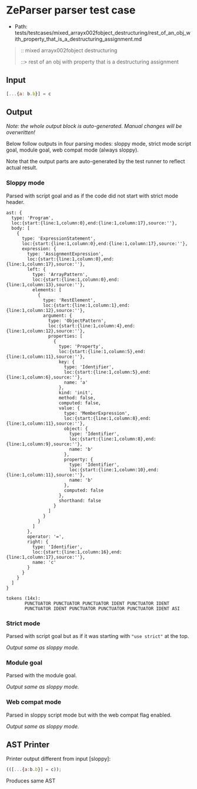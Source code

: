 # ZeParser parser test case

- Path: tests/testcases/mixed_arrayx002fobject_destructuring/rest_of_an_obj_with_property_that_is_a_destructuring_assignment.md

> :: mixed arrayx002fobject destructuring
>
> ::> rest of an obj with property that is a destructuring assignment

## Input

`````js
[...{a: b.b}] = c
`````

## Output

_Note: the whole output block is auto-generated. Manual changes will be overwritten!_

Below follow outputs in four parsing modes: sloppy mode, strict mode script goal, module goal, web compat mode (always sloppy).

Note that the output parts are auto-generated by the test runner to reflect actual result.

### Sloppy mode

Parsed with script goal and as if the code did not start with strict mode header.

`````
ast: {
  type: 'Program',
  loc:{start:{line:1,column:0},end:{line:1,column:17},source:''},
  body: [
    {
      type: 'ExpressionStatement',
      loc:{start:{line:1,column:0},end:{line:1,column:17},source:''},
      expression: {
        type: 'AssignmentExpression',
        loc:{start:{line:1,column:0},end:{line:1,column:17},source:''},
        left: {
          type: 'ArrayPattern',
          loc:{start:{line:1,column:0},end:{line:1,column:13},source:''},
          elements: [
            {
              type: 'RestElement',
              loc:{start:{line:1,column:1},end:{line:1,column:12},source:''},
              argument: {
                type: 'ObjectPattern',
                loc:{start:{line:1,column:4},end:{line:1,column:12},source:''},
                properties: [
                  {
                    type: 'Property',
                    loc:{start:{line:1,column:5},end:{line:1,column:11},source:''},
                    key: {
                      type: 'Identifier',
                      loc:{start:{line:1,column:5},end:{line:1,column:6},source:''},
                      name: 'a'
                    },
                    kind: 'init',
                    method: false,
                    computed: false,
                    value: {
                      type: 'MemberExpression',
                      loc:{start:{line:1,column:8},end:{line:1,column:11},source:''},
                      object: {
                        type: 'Identifier',
                        loc:{start:{line:1,column:8},end:{line:1,column:9},source:''},
                        name: 'b'
                      },
                      property: {
                        type: 'Identifier',
                        loc:{start:{line:1,column:10},end:{line:1,column:11},source:''},
                        name: 'b'
                      },
                      computed: false
                    },
                    shorthand: false
                  }
                ]
              }
            }
          ]
        },
        operator: '=',
        right: {
          type: 'Identifier',
          loc:{start:{line:1,column:16},end:{line:1,column:17},source:''},
          name: 'c'
        }
      }
    }
  ]
}

tokens (14x):
       PUNCTUATOR PUNCTUATOR PUNCTUATOR IDENT PUNCTUATOR IDENT
       PUNCTUATOR IDENT PUNCTUATOR PUNCTUATOR PUNCTUATOR IDENT ASI
`````

### Strict mode

Parsed with script goal but as if it was starting with `"use strict"` at the top.

_Output same as sloppy mode._

### Module goal

Parsed with the module goal.

_Output same as sloppy mode._

### Web compat mode

Parsed in sloppy script mode but with the web compat flag enabled.

_Output same as sloppy mode._

## AST Printer

Printer output different from input [sloppy]:

````js
(([...{a:b.b}] = c));
````

Produces same AST
